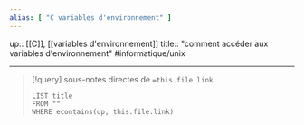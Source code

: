 ```yaml
---
alias: [ "C variables d'environnement" ]
---
```

up:: [[C]], [[variables d'environnement]]
title:: "comment accéder aux variables d'environnement"
#informatique/unix 

---

> [!query] sous-notes directes de `=this.file.link`
> ```dataview
> LIST title
> FROM ""
> WHERE econtains(up, this.file.link)
> ```
